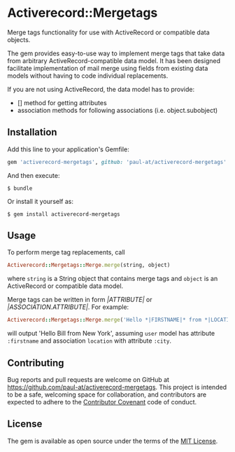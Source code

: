 # Activerecord::Mergetags

Merge tags functionality for use with ActiveRecord or compatible data objects.

The gem provides easy-to-use way to implement merge tags that take data from arbitrary ActiveRecord-compatible data model. It has been designed facilitate implementation of mail merge using fields from existing data models without having to code individual replacements.

If you are not using ActiveRecord, the data model has to provide:
* [] method for getting attributes
* association methods for following associations (i.e. object.subobject)

## Installation

Add this line to your application's Gemfile:

```ruby
gem 'activerecord-mergetags', github: 'paul-at/activerecord-mergetags'
```

And then execute:

    $ bundle

Or install it yourself as:

    $ gem install activerecord-mergetags

## Usage

To perform merge tag replacements, call

```ruby
Activerecord::Mergetags::Merge.merge(string, object)
```

where `string` is a String object that contains merge tags and `object` is an ActiveRecord or compatible data model.

Merge tags can be written in form *|ATTRIBUTE|* or *|ASSOCIATION.ATTRIBUTE|*. For example:

```ruby
Activerecord::Mergetags::Merge.merge('Hello *|FIRSTNAME|* from *|LOCATION.CITY|*!', user)
```

will output 'Hello Bill from New York', assuming `user` model has attribute `:firstname` and association `location` with attribute `:city`.

## Contributing

Bug reports and pull requests are welcome on GitHub at https://github.com/paul-at/activerecord-mergetags. This project is intended to be a safe, welcoming space for collaboration, and contributors are expected to adhere to the [Contributor Covenant](http://contributor-covenant.org) code of conduct.


## License

The gem is available as open source under the terms of the [MIT License](http://opensource.org/licenses/MIT).

